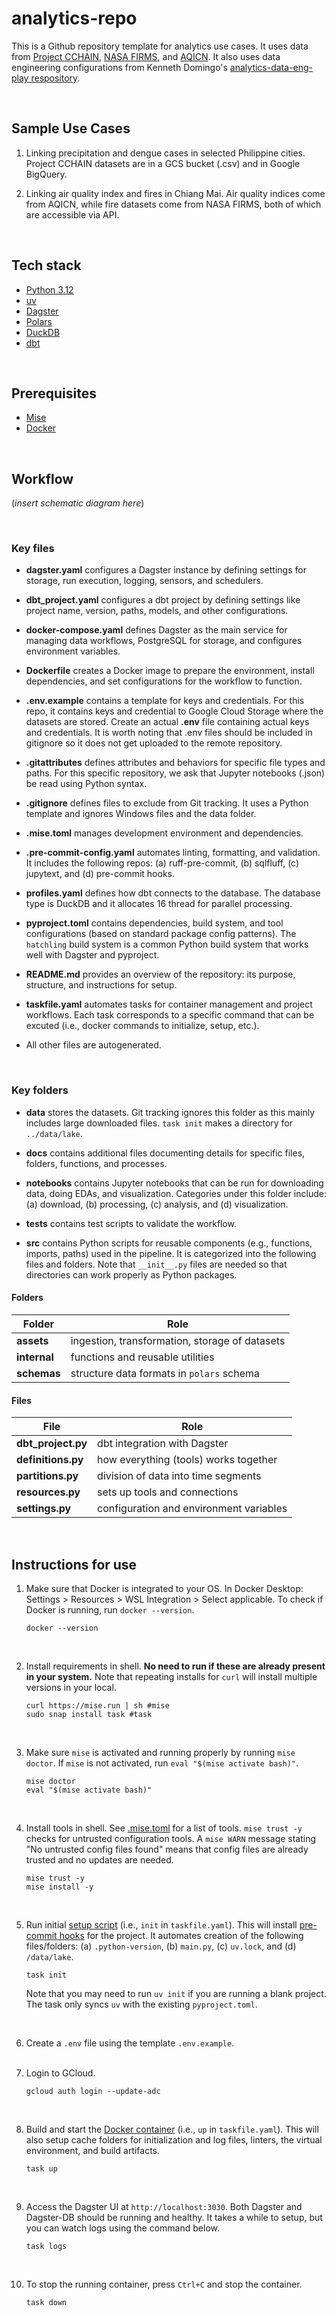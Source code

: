 # analytics-repo

This is a Github repository template for analytics use cases. It uses data from [Project CCHAIN](https://thinkingmachines.github.io/project-cchain/), [NASA FIRMS](https://firms.modaps.eosdis.nasa.gov/), and [AQICN](https://aqicn.org/city/chiang-mai/). It also uses data engineering configurations from Kenneth Domingo's [analytics-data-eng-play respository](https://github.com/kvdomingo/analytics-data-engg-play/tree/main).

<br>

## Sample Use Cases <br>

1) Linking precipitation and dengue cases in selected Philippine cities. Project CCHAIN datasets are in a GCS bucket (.csv) and in Google BigQuery. <br>

2) Linking air quality index and fires in Chiang Mai. Air quality indices come from AQICN, while fire datasets come from NASA FIRMS, both of which are accessible via API.

<br>

## Tech stack <br>
- [Python 3.12](https://docs.python.org/3.12/)
- [uv](https://docs.astral.sh/uv)
- [Dagster](https://docs.dagster.io)
- [Polars](https://docs.pola.rs)
- [DuckDB](https://duckdb.org/docs/stable/)
- [dbt](https://docs.getdbt.com/)

<br>

## Prerequisites <br>
- [Mise](https://mise.jdx.dev/getting-started.html)
- [Docker](https://docker.com)

<br>

## Workflow <br>

(*insert schematic diagram here*)

<br>

### Key files<br>

- **dagster.yaml** configures a Dagster instance by defining settings for storage, run execution, logging, sensors, and schedulers. <br>

- **dbt_project.yaml** configures a dbt project by defining settings like project name, version, paths, models, and other configurations. <br>

- **docker-compose.yaml** defines Dagster as the main service for managing data workflows, PostgreSQL for storage, and configures environment variables. <br>

- **Dockerfile** creates a Docker image to prepare the environment, install dependencies, and set configurations for the workflow to function. <br>

- **.env.example** contains a template for keys and credentials. For this repo, it contains keys and credential to Google Cloud Storage where the datasets are stored. Create an actual **.env** file containing actual keys and credentials. It is worth noting that .env files should be included in gitignore so it does not get uploaded to the remote repository. <br>

- **.gitattributes** defines attributes and behaviors for specific file types and paths. For this specific repository, we ask that Jupyter notebooks (.json) be read using Python syntax. <br>

- **.gitignore** defines files to exclude from Git tracking. It uses a Python template and ignores Windows files and the data folder. <br>

- **.mise.toml** manages development environment and dependencies. <br>

- **.pre-commit-config.yaml** automates linting, formatting, and validation. It includes the following repos: (a) ruff-pre-commit, (b) sqlfluff, (c) jupytext, and (d) pre-commit hooks. <br>

- **profiles.yaml** defines how dbt connects to the database. The database type is DuckDB and it allocates 16 thread for parallel processing. <br>

- **pyproject.toml** contains dependencies, build system, and tool configurations (based on standard package config patterns). The `hatchling` build system is a common Python build system that works well with Dagster and pyproject. <br>

- **README.md** provides an overview of the repository: its purpose, structure, and instructions for setup. <br>

- **taskfile.yaml** automates tasks for container management and project workflows. Each task corresponds to a specific command that can be excuted (i.e., docker commands to initialize, setup, etc.). <br>

- All other files are autogenerated.

<br>

### Key folders <br>

- **data** stores the datasets. Git tracking ignores this folder as this mainly includes large downloaded files. `task init` makes a directory for `../data/lake`. <br>

- **docs** contains additional files documenting details for specific files, folders, functions, and processes. <br>

- **notebooks** contains Jupyter notebooks that can be run for downloading data, doing EDAs, and visualization. Categories under this folder include: (a) download, (b) processing, (c) analysis, and (d) visualization. <br>

- **tests** contains test scripts to validate the workflow. <br>

- **src** contains Python scripts for reusable components (e.g., functions, imports, paths) used in the pipeline. It is categorized into the following files and folders. Note that `__init__.py` files are needed so that directories can work properly as Python packages.

#### Folders

| Folder       | Role       |
|--------------|---------------------------------|
| **assets**   | ingestion, transformation, storage of datasets |
| **internal** | functions and reusable utilities |
| **schemas**  | structure data formats in `polars` schema |

#### Files

| File              | Role  |
|-------------------|-----------------------------------------------|
| **dbt_project.py** | dbt integration with Dagster |
| **definitions.py** | how everything (tools) works together |
| **partitions.py** | division of data into time segments |
| **resources.py** | sets up tools and connections |
| **settings.py** | configuration and environment variables |

<br>

## Instructions for use <br>

1. Make sure that Docker is integrated to your OS. In Docker Desktop: Settings > Resources > WSL Integration > Select applicable. To check if Docker is running, run `docker --version`.
    ```shell
    docker --version
    ```
<br>

2. Install requirements in shell. **No need to run if these are already present in your system.** Note that repeating installs for `curl` will install multiple versions in your local.
    ```shell
    curl https://mise.run | sh #mise
    sudo snap install task #task
    ```
<br>

3. Make sure `mise` is activated and running properly by running `mise doctor`. If `mise` is not activated, run `eval "$(mise activate bash)"`.
    ```shell
    mise doctor
    eval "$(mise activate bash)"
    ```
<br>


4. Install tools in shell. See [.mise.toml](./.mise.toml) for a list of tools. `mise trust -y` checks for untrusted configuration tools. A `mise WARN` message stating "No untrusted config files found" means that config files are already trusted and no updates are needed.
    ```shell
    mise trust -y
    mise install -y
    ```
<br>

5. Run initial [setup script](./Taskfile.yml#L8) (i.e., `init` in `taskfile.yaml`). This will install [pre-commit hooks](./.pre-commit-config.yaml) for the project. It automates creation of the following files/folders: (a) `.python-version`, (b) `main.py`, (c) `uv.lock`, and (d) `/data/lake`.
    ```shell
    task init
    ```
    Note that you may need to run `uv init` if you are running a blank project. The task only syncs `uv` with the existing `pyproject.toml`.
<br>

6. Create a `.env` file using the template `.env.example`. <br><br>

7. Login to GCloud.
    ```shell
    gcloud auth login --update-adc
    ```
<br>

8. Build and start the [Docker container](./Taskfile.yml#L16=8) (i.e., `up` in `taskfile.yaml`). This will also setup cache folders for initialization and log files, linters, the virtual environment, and build artifacts.
    ```shell
    task up
    ```
<br>

9. Access the Dagster UI at `http://localhost:3030`. Both Dagster and Dagster-DB should be running and healthy. It takes a while to setup, but you can watch logs using the command below.
    ```shell
    task logs
    ```
<br>

10. To stop the running container, press `Ctrl+C` and stop the container.
    ```shell
    task down
    ```
<br>
